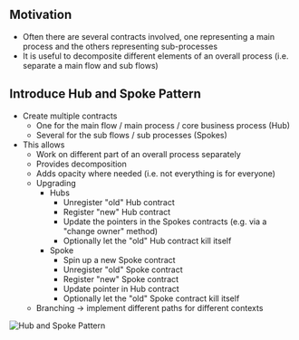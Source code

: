## Motivation
*   Often there are several contracts involved, one representing a main process and the others representing sub-processes
*   It is useful to decomposite different elements of an overall process (i.e. separate a main flow and sub flows)

## Introduce Hub and Spoke Pattern
*   Create multiple contracts
    *   One for the main flow / main process / core business process (Hub)
    *   Several for the sub flows / sub processes (Spokes)
*   This allows
    *   Work on different part of an overall process separately
    *   Provides decomposition
    *   Adds opacity where needed (i.e. not everything is for everyone)
    *   Upgrading
        *   Hubs
            *   Unregister "old" Hub contract
            *   Register "new" Hub contract
            *   Update the pointers in the Spokes contracts (e.g. via a "change owner" method)
            *   Optionally let the "old" Hub contract kill itself
        *   Spoke
            *   Spin up a new Spoke contract
            *   Unregister "old" Spoke contract
            *   Register "new" Spoke contract
            *   Update pointer in Hub contract
            *   Optionally let the "old" Spoke contract kill itself
    *   Branching -> implement different paths for different contexts

![Hub and Spoke Pattern](https://github.com/BlockchainRepos/ethereum-smart-contracts/blob/master/resources/HubAndSpokePattern.png)
